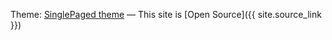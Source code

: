 

Theme: [SinglePaged theme](https://github.com/t413/SinglePaged)
&mdash;
This site is [Open Source]({{ site.source_link }})

